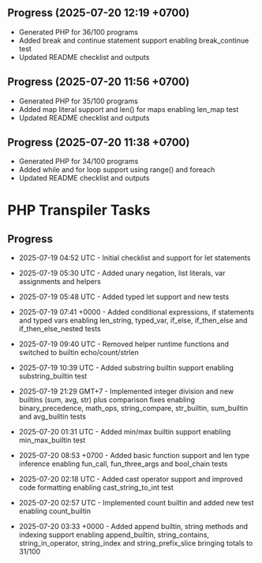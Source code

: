 ## Progress (2025-07-20 12:19 +0700)
- Generated PHP for 36/100 programs
- Added break and continue statement support enabling break_continue test
- Updated README checklist and outputs

## Progress (2025-07-20 11:56 +0700)
- Generated PHP for 35/100 programs
- Added map literal support and len() for maps enabling len_map test
- Updated README checklist and outputs

## Progress (2025-07-20 11:38 +0700)
- Generated PHP for 34/100 programs
- Added while and for loop support using range() and foreach
- Updated README checklist and outputs

# PHP Transpiler Tasks

## Progress
- 2025-07-19 04:52 UTC - Initial checklist and support for let statements
- 2025-07-19 05:30 UTC - Added unary negation, list literals, var assignments and helpers

- 2025-07-19 05:48 UTC - Added typed let support and new tests
- 2025-07-19 07:41 +0000 - Added conditional expressions, if statements and typed vars
  enabling len_string, typed_var, if_else, if_then_else and if_then_else_nested tests
- 2025-07-19 09:40 UTC - Removed helper runtime functions and switched to builtin echo/count/strlen
- 2025-07-19 10:39 UTC - Added substring builtin support enabling substring_builtin test
- 2025-07-19 21:29 GMT+7 - Implemented integer division and new builtins (sum,
  avg, str) plus comparison fixes enabling binary_precedence, math_ops,
  string_compare, str_builtin, sum_builtin and avg_builtin tests
- 2025-07-20 01:31 UTC - Added min/max builtin support enabling min_max_builtin test
- 2025-07-20 08:53 +0700 - Added basic function support and len type inference
  enabling fun_call, fun_three_args and bool_chain tests
- 2025-07-20 02:18 UTC - Added cast operator support and improved code formatting enabling cast_string_to_int test
- 2025-07-20 02:57 UTC - Implemented count builtin and added new test enabling count_builtin
- 2025-07-20 03:33 +0000 - Added append builtin, string methods and indexing support enabling append_builtin, string_contains, string_in_operator, string_index and string_prefix_slice bringing totals to 31/100
